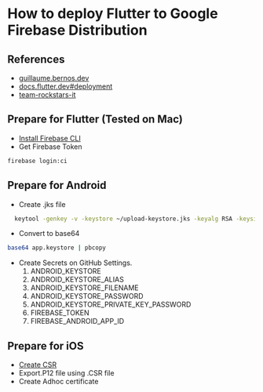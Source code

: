 # How to deploy Flutter to Google Firebase Distribution

## References

- [guillaume.bernos.dev](https://guillaume.bernos.dev/how-to-deploy-to-firebase-app-distribution/)
- [docs.flutter.dev#deployment](https://docs.flutter.dev/deployment/android#building-the-app-for-release)
- [team-rockstars-it](https://medium.com/team-rockstars-it/the-easiest-way-to-build-a-flutter-ios-app-using-github-actions-plus-a-key-takeaway-for-developers-48cf2ad7c72a)

## Prepare for Flutter (Tested on Mac)

- [Install Firebase CLI](https://firebase.google.com/docs/cli)
- Get Firebase Token

```BASH
firebase login:ci
```

## Prepare for Android

- Create .jks file

```BASH
  keytool -genkey -v -keystore ~/upload-keystore.jks -keyalg RSA -keysize 2048 -validity 10000 -alias upload
```

- Convert to base64

```BASH
base64 app.keystore | pbcopy
```

- Create Secrets on GitHub Settings.
  1. ANDROID_KEYSTORE
  2. ANDROID_KEYSTORE_ALIAS
  3. ANDROID_KEYSTORE_FILENAME
  4. ANDROID_KEYSTORE_PASSWORD
  5. ANDROID_KEYSTORE_PRIVATE_KEY_PASSWORD
  6. FIREBASE_TOKEN
  7. FIREBASE_ANDROID_APP_ID

## Prepare for iOS

- [Create CSR](https://help.apple.com/developer-account/#/devbfa00fef7)
- Export.P12 file using .CSR file
- Create Adhoc certificate
